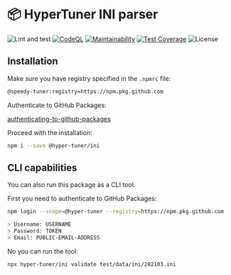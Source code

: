 # 📦 HyperTuner INI parser

![Lint and test](https://github.com/hyper-tuner/ini/actions/workflows/test.js.yml/badge.svg?branch=master)
[![CodeQL](https://github.com/hyper-tuner/ini/actions/workflows/codeql-analysis.yml/badge.svg)](https://github.com/hyper-tuner/ini/actions/workflows/codeql-analysis.yml)
[![Maintainability](https://api.codeclimate.com/v1/badges/6037e4d75ed48df20016/maintainability)](https://codeclimate.com/github/hyper-tuner/ini/maintainability)
[![Test Coverage](https://api.codeclimate.com/v1/badges/6037e4d75ed48df20016/test_coverage)](https://codeclimate.com/github/hyper-tuner/ini/test_coverage)
![License](https://img.shields.io/github/license/hyper-tuner/ini)

## Installation

Make sure you have registry specified in the `.npmrc` file:

```bash
@speedy-tuner:registry=https://npm.pkg.github.com
```

Authenticate to GitHub Packages:

[authenticating-to-github-packages](https://docs.github.com/en/packages/working-with-a-github-packages-registry/working-with-the-npm-registry#authenticating-to-github-packages)

Proceed with the installation:

```bash
npm i --save @hyper-tuner/ini
```

## CLI capabilities

You can also run this package as a CLI tool.

First you need to authenticate to GitHub Packages:

```bash
npm login --scope=@hyper-tuner --registry=https://npm.pkg.github.com

> Username: USERNAME
> Password: TOKEN
> Email: PUBLIC-EMAIL-ADDRESS
```

No you can run the tool:

```bash
npx hyper-tuner/ini validate test/data/ini/202103.ini
```
